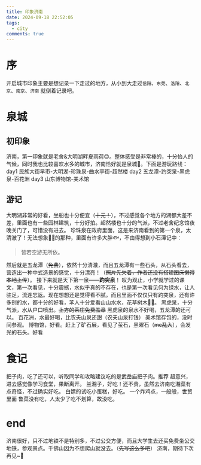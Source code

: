 ```yaml
---
title: 印象济南
date: 2024-09-18 22:52:05
tags:
  - city
comments: true
---
```

# 序

开启城市印象主要是想记录一下走过的地方，从小到大走过`信阳`、`东莞`、`洛阳`、`北京`、`南京`、`济南`
就倒着记录吧。

# 泉城
## 初印象
济南，第一印象就是老舍&大明湖畔夏雨荷😍。整体感受是非常棒的，十分怡人的气候，同时我也比较喜欢水多的城市，济南恰好就是泉城🥰。下面是游玩路线：
day1
民族大街早市-大明湖-珍珠泉-曲水亭街-超然楼
day2
五龙潭-趵突泉-黑虎泉-百花洲
day3
山东博物馆-美术馆
## 游记
大明湖非常的好看，坐船也十分便宜（~~十元！~~），不过感觉各个地方的湖都大差不差，里面也有一些园林建筑，十分好拍。超然楼也十分的气派，不过老舍纪念馆夜晚关门了，可惜没有进去。
珍珠泉在政府里面，这是来济南看到的第一个泉，太清澈了！无法想象🤷‍♂️的那种，里面有许多大胖🐟，不由得想到小石潭记中：
> 皆若空游无所依。

然后就是五龙潭（~~免费~~），依然十分清澈，而且五龙潭有一些石头，从石头看去，营造出一种中式造景的感觉，十分漂亮！（~~照片先欠着，作者还没有搭建图床懒得本地上传~~）。
接下来就是天下第一泉——**趵突泉**！
叹为观止，小学就学过的课文，第一次看见，十分震撼，水似乎真的不存在，也是第一次看见何为绿水，让人驻足，流连忘返。现在想想还是觉得看不腻。而且里面不仅仅只有趵突泉，还有许多别的水，都十分的好看，苯人十分爱看山山水水，花草树木🤗🙌。
黑虎泉，十分气派，水从户口喷出。~~上方的茶庄免费盖章~~ 黑虎泉的泉水不好喝，五龙潭的还可以。
百花洲，水最好喝，比农夫山泉还甜（农夫山泉打钱）
美术馆存包的，没时间参观。
博物馆，好看。赶上了矿石展，看见了萤石，黑曜石（~~mc乱入~~），会发光的石头。好看
# 食记
把子肉，吃了还可以，听取同学和攻略建议吃的是武岳庙把子肉。推荐
超意兴，进去感觉像学习食堂，果断离开。
兰湘子，好吃！还不贵，虽然去济南吃湘菜有点奇怪，不过确实好吃。
白嫖的试吃小蛋糕，好吃。
一个炸鸡点，一般般，世贸里面
鲁菜没有吃，人太少了吃不划算，故没吃。
# end
济南很好，只不过地铁不是特别多，不过公交方便，而且大学生去还买免费坐公交地铁，参观景点。千佛山因为不想爬山就没去。（~~先写这么多吧~~）
济南，期待下次再见~🥰